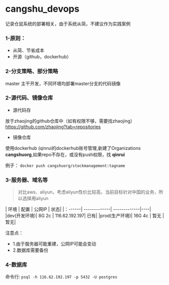 # cangshu_devops
记录仓鼠系统的部署相关，由于系统从简，不建议作为实践案例

### 1-原则：
- 从简、节省成本
- 开源（github，dockerhub）


### 2-分支策略、部分策略

master 主干开发，不同环境均部署master分支的代码镜像

### 2-源代码、镜像仓库
- 源代码存  

放于zhaojing的github仓库中（如有权限不够，需要找zhaojing）  
https://github.com/zhaojing?tab=repositories

- 镜像仓库

使用dockerhub (qinrui的dockerhub账号管理,新建了Organizations **cangshuorg**,如果repo不存在，或没有push权限，找 **qinrui**

例子：
`docker push cangshuorg/stockmanagement:tagname`

### 3-服务器、域名等
> 对比aws、aliyun，考虑aliyun性价比较高，当前目标针对中国的业务，所以选择用aliyun

|  环境  |     配置     |    公网IP     | 状态|
|：------| -------------| -------------|----|
|dev(开发环境)|  8G 2c  | 116.62.192.197| 已有|
|prod(生产环境)| 16G 4c |     暂无       | 暂无|

注意点：
- 1.由于服务器可能重建，公网IP可能会变动
- 2.数据库需要备份

### 4-数据库

命令行:
`psql -h 116.62.192.197 -p 5432 -U postgres`



